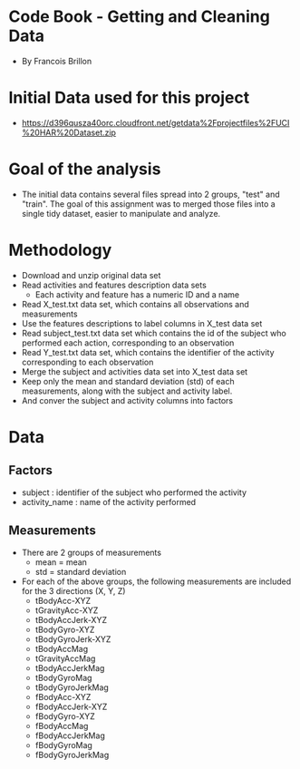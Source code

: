 # Code Book - Getting and Cleaning Data
* By Francois Brillon

# Initial Data used for this project 
* https://d396qusza40orc.cloudfront.net/getdata%2Fprojectfiles%2FUCI%20HAR%20Dataset.zip

# Goal of the analysis
* The initial data contains several files spread into 2 groups, "test" and "train". The goal of this assignment was to merged those files into a single tidy dataset, easier to manipulate and analyze.

# Methodology
* Download and unzip original data set
* Read activities and features description data sets
  * Each activity and feature has a numeric ID and a name
* Read X_test.txt data set, which contains all observations and measurements
* Use the features descriptions to label columns in X_test data set
* Read subject_test.txt data set which contains the id of the subject who performed each action, corresponding to an observation
* Read Y_test.txt data set, which contains the identifier of the activity corresponding to each observation
* Merge the subject and activities data set into X_test data set 
* Keep only the mean and standard deviation (std) of each measurements, along with the subject and activity label.
* And conver the subject and activity columns into factors

# Data
## Factors
* subject : identifier of the subject who performed the activity
* activity_name : name of the activity performed

## Measurements 
* There are 2 groups of measurements
  * mean = mean
  * std = standard deviation
* For each of the above groups, the following measurements are included for the 3 directions (X, Y, Z) 
  * tBodyAcc-XYZ
  * tGravityAcc-XYZ
  * tBodyAccJerk-XYZ
  * tBodyGyro-XYZ
  * tBodyGyroJerk-XYZ
  * tBodyAccMag
  * tGravityAccMag
  * tBodyAccJerkMag
  * tBodyGyroMag
  * tBodyGyroJerkMag
  * fBodyAcc-XYZ
  * fBodyAccJerk-XYZ
  * fBodyGyro-XYZ
  * fBodyAccMag
  * fBodyAccJerkMag
  * fBodyGyroMag
  * fBodyGyroJerkMag
